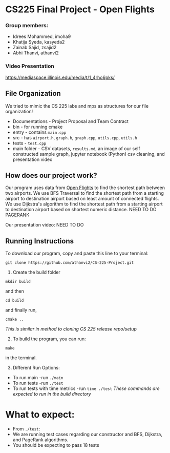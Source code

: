 # CS225 Final Project - Open Flights

### Group members:
* Idrees Mohammed, imoha9
* Khatija Syeda, kasyeda2
* Zainab Sajid, zsajid2
* Abhi Thanvi, athanvi2

### Video Presentation
https://mediaspace.illinois.edu/media/t/1_4rho6pks/

## File Organization
We tried to mimic the CS 225 labs and mps as structures for our file organization!
* Documentations - Project Proposal and Team Contract
* bin - for running cmake
* entry - contains `main.cpp`
* src - has `airport.h`, `graph.h`, `graph.cpp`, `utils.cpp`, `utils.h`
* tests - `test.cpp`
* main folder - CSV datasets, `results.md`, an image of our self constructed sample graph, jupyter notebook (Python) csv cleaning, and presentation video

## How does our project work?
Our program uses data from [Open Flights](https://openflights.org/data.html) to find the shortest path between two airports.
We use BFS Traversal to find the shortest path from a starting airport to destination airport based on least amount of connected flights. We use Dijkstra's algorithm to find the shortest path from a starting airport to destination airport based on shortest numeric distance. NEED TO DO PAGERANK

Our presentation video: NEED TO DO

## Running Instructions

To download our program, copy and paste this line to your terminal:

```
git clone https://github.com/athanvi2/CS-225-Project.git
```

1. Create the build folder
```make
mkdir build
```
and then
```make
cd build
```
and finally run,
```make
cmake ..
```
*This is similar in method to cloning CS 225 release repo/setup*

2. To build the program, you can run:
```make
make
```
in the terminal.

3. Different Run Options: 
* To run main -run `./main`
* To run tests -run `./test`
* To run tests with time metrics -run `time ./test`
*These commands are expected to run in the build directory*

# What to expect:
* From `./test`:
*   We are running test cases regarding our constructor and BFS, Dijkstra, and PageRank algorithms.
*   You should be expecting to pass 18 tests
